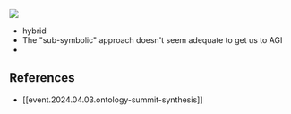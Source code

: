 
![](/assets/images/2024-04-03-09-24-25.png)

- hybrid
- The "sub-symbolic" approach doesn't seem adequate to get us to AGI
- 

## References

- [[event.2024.04.03.ontology-summit-synthesis]]